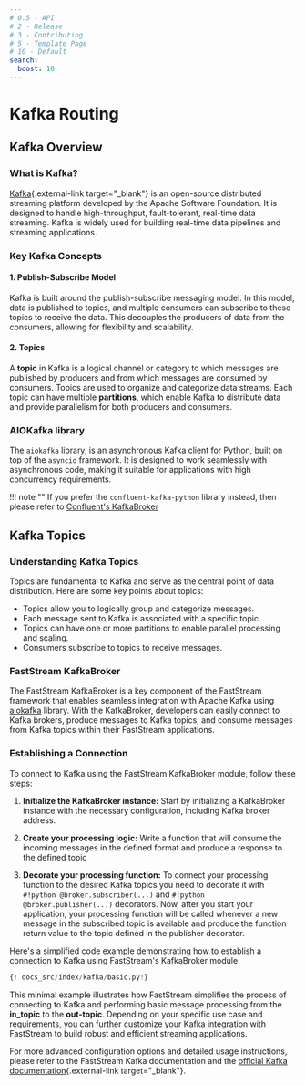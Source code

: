 ```yaml
---
# 0.5 - API
# 2 - Release
# 3 - Contributing
# 5 - Template Page
# 10 - Default
search:
  boost: 10
---
```


# Kafka Routing

## Kafka Overview

### What is Kafka?

[Kafka](https://kafka.apache.org/){.external-link target="_blank"} is an open-source distributed streaming platform developed by the Apache Software Foundation. It is designed to handle high-throughput, fault-tolerant, real-time data streaming. Kafka is widely used for building real-time data pipelines and streaming applications.

### Key Kafka Concepts

#### 1. Publish-Subscribe Model

Kafka is built around the publish-subscribe messaging model. In this model, data is published to topics, and multiple consumers can subscribe to these topics to receive the data. This decouples the producers of data from the consumers, allowing for flexibility and scalability.

#### 2. Topics

A **topic** in Kafka is a logical channel or category to which messages are published by producers and from which messages are consumed by consumers. Topics are used to organize and categorize data streams. Each topic can have multiple **partitions**, which enable Kafka to distribute data and provide parallelism for both producers and consumers.

### AIOKafka library

The `aiokafka` library, is an asynchronous Kafka client for Python, built on top of the `asyncio` framework. It is designed to work seamlessly with asynchronous code, making it suitable for applications with high concurrency requirements.

!!! note ""
    If you prefer the `confluent-kafka-python` library instead, then please refer to [Confluent's KafkaBroker](../confluent/index.md)

## Kafka Topics

### Understanding Kafka Topics

Topics are fundamental to Kafka and serve as the central point of data distribution. Here are some key points about topics:

- Topics allow you to logically group and categorize messages.
- Each message sent to Kafka is associated with a specific topic.
- Topics can have one or more partitions to enable parallel processing and scaling.
- Consumers subscribe to topics to receive messages.

### FastStream KafkaBroker

The FastStream KafkaBroker is a key component of the FastStream framework that enables seamless integration with Apache Kafka using [aiokafka](https://github.com/aio-libs/aiokafka) library. With the KafkaBroker, developers can easily connect to Kafka brokers, produce messages to Kafka topics, and consume messages from Kafka topics within their FastStream applications.

### Establishing a Connection

To connect to Kafka using the FastStream KafkaBroker module, follow these steps:

1. **Initialize the KafkaBroker instance:** Start by initializing a KafkaBroker instance with the necessary configuration, including Kafka broker address.

2. **Create your processing logic:** Write a function that will consume the incoming messages in the defined format and produce a response to the defined topic

3. **Decorate your processing function:** To connect your processing function to the desired Kafka topics you need to decorate it with `#!python @broker.subscriber(...)` and `#!python @broker.publisher(...)` decorators. Now, after you start your application, your processing function will be called whenever a new message in the subscribed topic is available and produce the function return value to the topic defined in the publisher decorator.

Here's a simplified code example demonstrating how to establish a connection to Kafka using FastStream's KafkaBroker module:

```python linenums="1"
{! docs_src/index/kafka/basic.py!}
```

This minimal example illustrates how FastStream simplifies the process of connecting to Kafka and performing basic message processing from the **in_topic** to the **out-topic**. Depending on your specific use case and requirements, you can further customize your Kafka integration with FastStream to build robust and efficient streaming applications.

For more advanced configuration options and detailed usage instructions, please refer to the FastStream Kafka documentation and the [official Kafka documentation](https://kafka.apache.org/){.external-link target="_blank"}.

